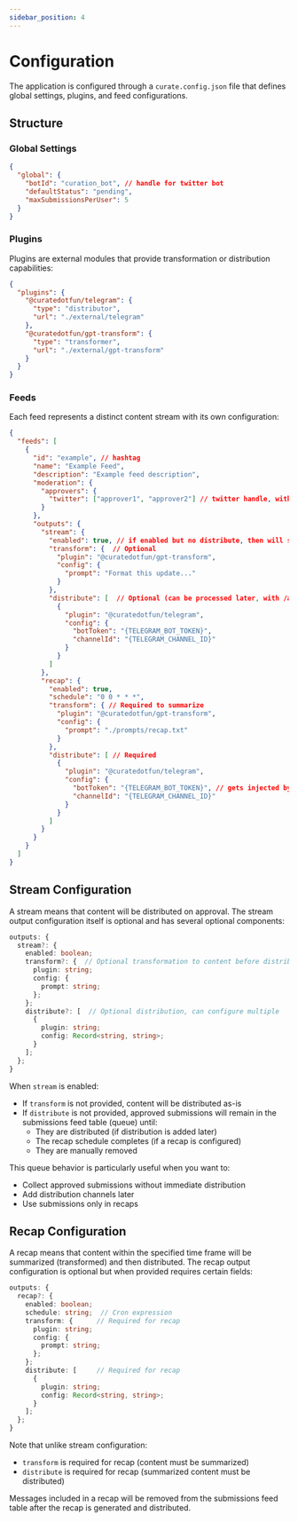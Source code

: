 ```yaml
---
sidebar_position: 4
---
```


# Configuration

The application is configured through a `curate.config.json` file that defines global settings, plugins, and feed configurations.

## Structure

### Global Settings

```json
{
  "global": {
    "botId": "curation_bot", // handle for twitter bot
    "defaultStatus": "pending",
    "maxSubmissionsPerUser": 5
  }
}
```

### Plugins

Plugins are external modules that provide transformation or distribution capabilities:

```json
{
  "plugins": {
    "@curatedotfun/telegram": {
      "type": "distributor",
      "url": "./external/telegram"
    },
    "@curatedotfun/gpt-transform": {
      "type": "transformer",
      "url": "./external/gpt-transform"
    }
  }
}
```

### Feeds

Each feed represents a distinct content stream with its own configuration:

```json
{
  "feeds": [
    {
      "id": "example", // hashtag
      "name": "Example Feed",
      "description": "Example feed description",
      "moderation": {
        "approvers": {
          "twitter": ["approver1", "approver2"] // twitter handle, without @
        }
      },
      "outputs": {
        "stream": {
          "enabled": true, // if enabled but no distribute, then will sit in queue
          "transform": {  // Optional
            "plugin": "@curatedotfun/gpt-transform",
            "config": {
              "prompt": "Format this update..."
            }
          },
          "distribute": [  // Optional (can be processed later, with /api/feed/{feedId}/process)
            {
              "plugin": "@curatedotfun/telegram",
              "config": {
                "botToken": "{TELEGRAM_BOT_TOKEN}",
                "channelId": "{TELEGRAM_CHANNEL_ID}"
              }
            }
          ]
        },
        "recap": {
          "enabled": true,
          "schedule": "0 0 * * *",
          "transform": { // Required to summarize
            "plugin": "@curatedotfun/gpt-transform",
            "config": {
              "prompt": "./prompts/recap.txt"
            }
          },
          "distribute": [ // Required
            {
              "plugin": "@curatedotfun/telegram",
              "config": {
                "botToken": "{TELEGRAM_BOT_TOKEN}", // gets injected by .env
                "channelId": "{TELEGRAM_CHANNEL_ID}"
              }
            }
          ]
        }
      }
    }
  ]
}
```

## Stream Configuration

A stream means that content will be distributed on approval. The stream output configuration itself is optional and has several optional components:

```typescript
outputs: {
  stream?: {
    enabled: boolean;
    transform?: {  // Optional transformation to content before distribution
      plugin: string;
      config: {
        prompt: string;
      };
    };
    distribute?: [  // Optional distribution, can configure multiple
      {
        plugin: string;
        config: Record<string, string>;
      }
    ];
  };
}
```

When `stream` is enabled:

- If `transform` is not provided, content will be distributed as-is
- If `distribute` is not provided, approved submissions will remain in the submissions feed table (queue) until:
  - They are distributed (if distribution is added later)
  - The recap schedule completes (if a recap is configured)
  - They are manually removed

This queue behavior is particularly useful when you want to:

- Collect approved submissions without immediate distribution
- Add distribution channels later
- Use submissions only in recaps

## Recap Configuration

A recap means that content within the specified time frame will be summarized (transformed) and then distributed. The recap output configuration is optional but when provided requires certain fields:

```typescript
outputs: {
  recap?: {
    enabled: boolean;
    schedule: string;  // Cron expression
    transform: {      // Required for recap
      plugin: string;
      config: {
        prompt: string;
      };
    };
    distribute: [     // Required for recap
      {
        plugin: string;
        config: Record<string, string>;
      }
    ];
  };
}
```

Note that unlike stream configuration:

- `transform` is required for recap (content must be summarized)
- `distribute` is required for recap (summarized content must be distributed)

Messages included in a recap will be removed from the submissions feed table after the recap is generated and distributed.
